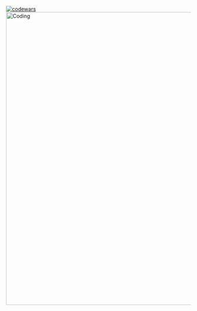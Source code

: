 [![codewars](https://www.codewars.com/users/SafronovRaff/badges/micro)](https://www.codewars.com/users/SafronovRaff) 
<img align="right" alt="Coding" width="800" src="https://newrelic.com/sites/default/files/styles/16x9_1200w/public/2021-04/golang-gopher.webp?h=c6701ccf&itok=f2GQRddV">
